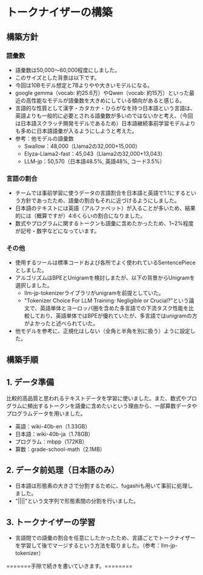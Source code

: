 # トークナイザーの構築
## 構築方針
### 語彙数
- 語彙数は50,000〜60,000程度にしました。
- このサイズとした背景は以下です。
- 今回は10Bモデル想定と7Bよりやや大きいモデルになる。
- google gemma（vocab: 約25.6万）やQwen（vocab: 約15万）といった最近の高性能なモデルが語彙数を大きめにしている傾向があると感じる。
- 言語的な性質として漢字・カタカナ・ひらがなを持つ日本語という言語は、英語よりも一般的に必要とされる語彙数が多いのではないかと考え、（今回は日本語スクラッチ開発モデルであるため）日本語継続事前学習モデルよりも多めに日本語語彙が入るようにしようと考えた。
- 参考：他モデルの語彙数
    - Swallow：48,000（Llama2の32,000+15,000）
    - Elyza-Llama2-fast：45,043（Llama2の32,000+13,043）
    - LLM-jp：50,570（日本語48.5%, 英語48%, コード3.5%）
### 言語の割合
- チームでは事前学習に使うデータの言語割合を日本語と英語で1:1にするという方針であったため、語彙の割合もそれに近づけるようにしました。
- 日本語のテキストには英語（アルファベット）が入ることが多いため、結果的には（概算ですが）4:6くらいの割合になりました。
- 数式やプログラムに関するトークンも語彙に含めたかったため、1~2%程度が記号・数字などになっています。
### その他
- 使用するツールは標準コードおよび各所でよく使われているSentencePieceとしました。
- アルゴリズムはBPEとUnigramを検討しまたが、以下の背景からUnigramを選択しました。
    - llm-jp-tokenizerライブラリがunigramを前提としていた。
    - "Tokenizer Choice For LLM Training: Negligible or Crucial?"という論文で、英語単体とヨーロッパ圏を含めた多言語での下流タスク性能を比較しており、英語単体ではBPEが優れていたが、多言語ではunigramの方がよかったと述べられていた。
- 他モデルを参考に、正規化はしない（全角と半角を別に扱う）ように設定した。

## 構築手順
## 1. データ準備
比較的高品質と思われるテキストデータを学習に使いました。また、数式やプログラムに頻出するトークンを語彙に含めたいという理由から、一部算数データやプログラムデータを用いました。
- 英語：wiki-40b-en（1.33GB）
- 日本語：wiki-40b-ja（1.78GB）
- プログラム：mbpp（172KB）
- 算数：grade-school-math（2.1MB）

## 2. データ前処理（日本語のみ）
- 日本語は形態素の大きさで分割するために、fugashiも用いて事前に処理しました。
- "||||"という文字列で形態素間の分割を行いました。

## 3. トークナイザーの学習
- 言語間での語彙の割合を任意にしたかったため、言語ごとでトークナイザーを学習して後でマージするという方法を取りました。（参考：llm-jp-tokenizer）

=======手隙で続きを書いていきます。========
